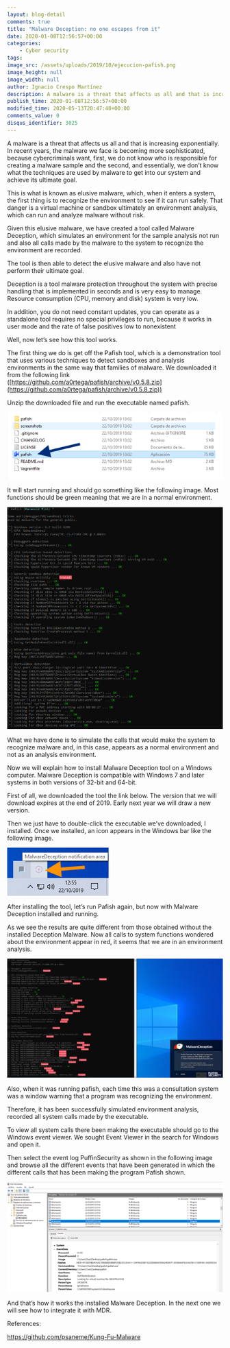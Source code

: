 ```yaml
---
layout: blog-detail
comments: true
title: "Malware Deception: no one escapes from it"
date: 2020-01-08T12:56:57+00:00
categories:
    - Cyber security
tags:
image_src: /assets/uploads/2019/10/ejecucion-pafish.png
image_height: null
image_width: null
author: Ignacio Crespo Martínez
description: A malware is a threat that affects us all and that is increasing exponentially. In recent years, the malware we face is becoming more sophisticated, because cybercriminals want, first, we do not know who is responsible for creating a malware sample and the second, and...
publish_time: 2020-01-08T12:56:57+00:00
modified_time: 2020-05-13T20:47:40+00:00
comments_value: 0
disqus_identifier: 3025
---
```

A malware is a threat that affects us all and that is increasing exponentially. In recent years, the malware we face is becoming more sophisticated, because cybercriminals want, first, we do not know who is responsible for creating a malware sample and the second, and essentially, we don’t know what the techniques are used by malware to get into our system and achieve its ultimate goal.

This is what is known as elusive malware, which, when it enters a system, the first thing is to recognize the environment to see if it can run safely. That danger is a virtual machine or sandbox ultimately an environment analysis, which can run and analyze malware without risk.

Given this elusive malware, we have created a tool called Malware Deception, which simulates an environment for the sample analysis not run and also all calls made by the malware to the system to recognize the environment are recorded.

The tool is then able to detect the elusive malware and also have not perform their ultimate goal.

Deception is a tool malware protection throughout the system with precise handling that is implemented in seconds and is very easy to manage. Resource consumption (CPU, memory and disk) system is very low.

In addition, you do not need constant updates, you can operate as a standalone tool requires no special privileges to run, because it works in user mode and the rate of false positives low to nonexistent

Well, now let’s see how this tool works.

The first thing we do is get off the Pafish tool, which is a demonstration tool that uses various techniques to detect sandboxes and analysis environments in the same way that families of malware. We downloaded it from the following link ([https://github.com/a0rtega/pafish/archive/v0.5.8.zip](https://github.com/a0rtega/pafish/archive/v0.5.8.zip))

Unzip the downloaded file and run the executable named pafish.



![](/assets/uploads/2019/10/ejecucion-pafish.png)

It will start running and should go something like the following image. Most functions should be green meaning that we are in a normal environment.



![](/assets/uploads/2019/10/pafish-normal.png)

What we have done is to simulate the calls that would make the system to recognize malware and, in this case, appears as a normal environment and not as an analysis environment.

Now we will explain how to install Malware Deception tool on a Windows computer. Malware Deception is compatible with Windows 7 and later systems in both versions of 32-bit and 64-bit.

First of all, we downloaded the tool the link below. The version that we will download expires at the end of 2019. Early next year we will draw a new version.

Then we just have to double-click the executable we’ve downloaded, I installed. Once we installed, an icon appears in the Windows bar like the following image.



![](/assets/uploads/2019/10/icono-deception.png)

After installing the tool, let’s run Pafish again, but now with Malware Deception installed and running.

As we see the results are quite different from those obtained without the installed Deception Malware. Now all calls to system functions wondered about the environment appear in red, it seems that we are in an environment analysis.



![](/assets/uploads/2019/10/pafish-deception.png)

Also, when it was running pafish, each time this was a consultation system was a window warning that a program was recognizing the environment.

Therefore, it has been successfully simulated environment analysis, recorded all system calls made by the executable.

To view all system calls there been making the executable should go to the Windows event viewer. We sought Event Viewer in the search for Windows and open it.

Then select the event log PuffinSecurity as shown in the following image and browse all the different events that have been generated in which the different calls that has been making the program Pafish shown.



![](/assets/uploads/2019/10/events-deception.png)

And that’s how it works the installed Malware Deception. In the next one we will see how to integrate it with MDR.

References:

https://github.com/psaneme/Kung-Fu-Malware